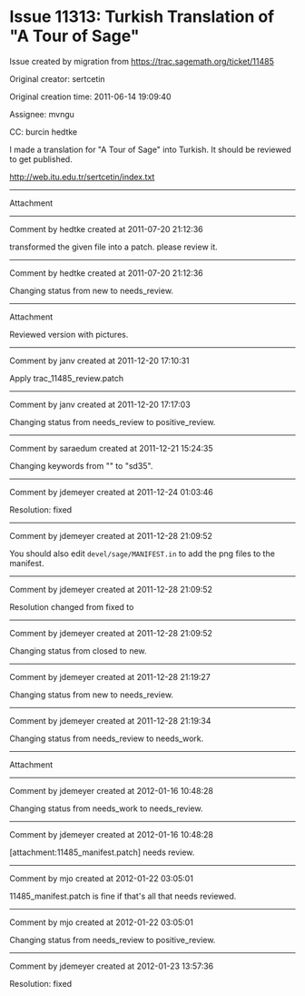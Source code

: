 # Issue 11313: Turkish Translation of "A Tour of Sage"

Issue created by migration from https://trac.sagemath.org/ticket/11485

Original creator: sertcetin

Original creation time: 2011-06-14 19:09:40

Assignee: mvngu

CC:  burcin hedtke

I made a translation for "A Tour of Sage" into Turkish. It should be reviewed to get published.

http://web.itu.edu.tr/sertcetin/index.txt


---

Attachment


---

Comment by hedtke created at 2011-07-20 21:12:36

transformed the given file into a patch. please review it.


---

Comment by hedtke created at 2011-07-20 21:12:36

Changing status from new to needs_review.


---

Attachment

Reviewed version with pictures.


---

Comment by janv created at 2011-12-20 17:10:31

Apply trac_11485_review.patch


---

Comment by janv created at 2011-12-20 17:17:03

Changing status from needs_review to positive_review.


---

Comment by saraedum created at 2011-12-21 15:24:35

Changing keywords from "" to "sd35".


---

Comment by jdemeyer created at 2011-12-24 01:03:46

Resolution: fixed


---

Comment by jdemeyer created at 2011-12-28 21:09:52

You should also edit `devel/sage/MANIFEST.in` to add the png files to the manifest.


---

Comment by jdemeyer created at 2011-12-28 21:09:52

Resolution changed from fixed to 


---

Comment by jdemeyer created at 2011-12-28 21:09:52

Changing status from closed to new.


---

Comment by jdemeyer created at 2011-12-28 21:19:27

Changing status from new to needs_review.


---

Comment by jdemeyer created at 2011-12-28 21:19:34

Changing status from needs_review to needs_work.


---

Attachment


---

Comment by jdemeyer created at 2012-01-16 10:48:28

Changing status from needs_work to needs_review.


---

Comment by jdemeyer created at 2012-01-16 10:48:28

[attachment:11485_manifest.patch] needs review.


---

Comment by mjo created at 2012-01-22 03:05:01

11485_manifest.patch is fine if that's all that needs reviewed.


---

Comment by mjo created at 2012-01-22 03:05:01

Changing status from needs_review to positive_review.


---

Comment by jdemeyer created at 2012-01-23 13:57:36

Resolution: fixed
